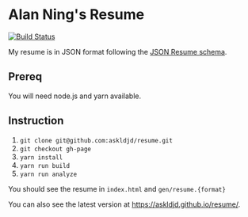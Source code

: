 # Alan Ning's Resume

[![Build Status](https://circleci.com/gh/askldjd/resume.svg?style=shield)](https://circleci.com/gh/askldjd/)

My resume is in JSON format following the [JSON Resume schema](https://jsonresume.org/).

## Prereq

You will need node.js and yarn available.

## Instruction

1. `git clone git@github.com:askldjd/resume.git`
1. `git checkout gh-page`
1. `yarn install`
1. `yarn run build`
1. `yarn run analyze`

You should see the resume in `index.html` and `gen/resume.{format}`

You can also see the latest version at https://askldjd.github.io/resume/.